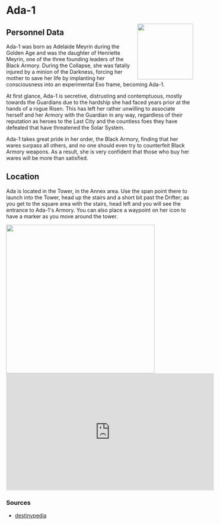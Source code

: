 # Ada-1
<img align="right" src="https://ras117mike.github.io/Destiny2/images/vendors/ada-1.png" width="150">

## Personnel Data

Ada-1 was born as Adelaide Meyrin during the Golden Age and was the daughter of Henriette Meyrin, one of the three founding leaders of the Black Armory. During the Collapse, she was fatally injured by a minion of the Darkness, forcing her mother to save her life by implanting her consciousness into an experimental Exo frame, becoming Ada-1.

At first glance, Ada-1 is secretive, distrusting and contemptuous, mostly towards the Guardians due to the hardship she had faced years prior at the hands of a rogue Risen. This has left her rather unwilling to associate herself and her Armory with the Guardian in any way, regardless of their reputation as heroes to the Last City and the countless foes they have defeated that have threatened the Solar System.

Ada-1 takes great pride in her order, the Black Armory, finding that her wares surpass all others, and no one should even try to counterfeit Black Armory weapons. As a result, she is very confident that those who buy her wares will be more than satisfied.

## Location
Ada is located in the Tower, in the Annex area. Use the span point there to launch into the Tower, head up the stairs and a short bit past the Drifter; as you get to the square area with the stairs, head left and you will see the entrance to Ada-1's Armory. You can also place a waypoint on her icon to have a marker as you move around the tower.

<img src="https://ras117mike.github.io/Destiny2/images/maps/ada-1_location.jpg" width="400">
<iframe width="560" height="315" src="https://www.youtube.com/embed/ZuVmmBHL5-w" frameborder="0" allow="accelerometer; autoplay; encrypted-media; gyroscope; picture-in-picture" allowfullscreen></iframe>

### Sources
* [destinypedia](https://www.destinypedia.com/Ada-1)
